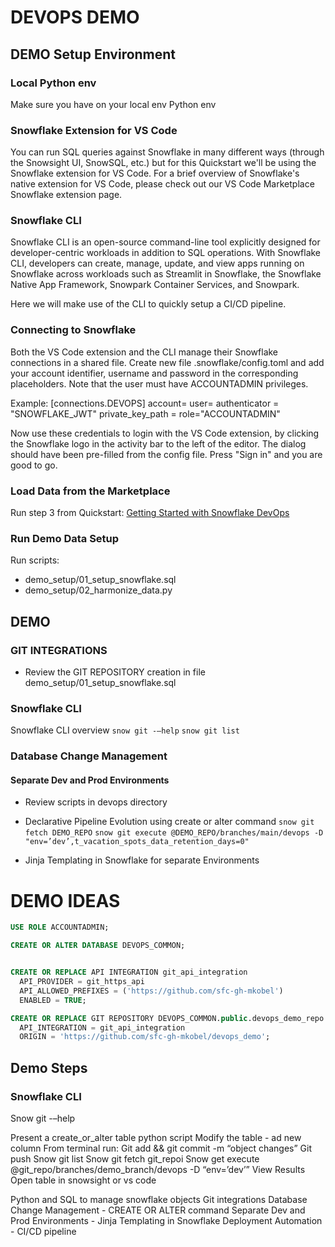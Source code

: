 # DEVOPS DEMO

## DEMO Setup Environment

### Local Python env
Make sure you have on your local env Python env

### Snowflake Extension for VS Code
You can run SQL queries against Snowflake in many different ways (through the Snowsight UI, SnowSQL, etc.) but for this Quickstart we'll be using the Snowflake extension for VS Code. For a brief overview of Snowflake's native extension for VS Code, please check out our VS Code Marketplace Snowflake extension page.

### Snowflake CLI
Snowflake CLI is an open-source command-line tool explicitly designed for developer-centric workloads in addition to SQL operations. With Snowflake CLI, developers can create, manage, update, and view apps running on Snowflake across workloads such as Streamlit in Snowflake, the Snowflake Native App Framework, Snowpark Container Services, and Snowpark.

Here we will make use of the CLI to quickly setup a CI/CD pipeline.

### Connecting to Snowflake
Both the VS Code extension and the CLI manage their Snowflake connections in a shared file. Create new file .snowflake/config.toml and add your account identifier, username and password in the corresponding placeholders. Note that the user must have ACCOUNTADMIN privileges. 

Example:
[connections.DEVOPS] 
account=
user=
authenticator = "SNOWFLAKE_JWT"
private_key_path =
role="ACCOUNTADMIN"

Now use these credentials to login with the VS Code extension, by clicking the Snowflake logo in the activity bar to the left of the editor. The dialog should have been pre-filled from the config file. Press "Sign in" and you are good to go.

### Load Data from the Marketplace
Run step 3 from Quickstart: 
[Getting Started with Snowflake DevOps](https://quickstarts.snowflake.com/guide/getting_started_with_snowflake_devops/index.html#3)


### Run Demo Data Setup

Run scripts:
- demo_setup/01_setup_snowflake.sql
- demo_setup/02_harmonize_data.py


## DEMO

### GIT INTEGRATIONS
- Review the GIT REPOSITORY creation in file demo_setup/01_setup_snowflake.sql

### Snowflake CLI
Snowflake CLI overview
```snow git -–help```
```snow git list```

### Database Change Management
#### Separate Dev and Prod Environments
- Review scripts in devops directory
- Declarative Pipeline Evolution using create or alter command
```snow git fetch DEMO_REPO```
```snow git execute @DEMO_REPO/branches/main/devops -D "env=’dev’,t_vacation_spots_data_retention_days=0"```


- Jinja Templating in Snowflake for separate Environments










# DEMO IDEAS
```sql
USE ROLE ACCOUNTADMIN;

CREATE OR ALTER DATABASE DEVOPS_COMMON;


CREATE OR REPLACE API INTEGRATION git_api_integration
  API_PROVIDER = git_https_api
  API_ALLOWED_PREFIXES = ('https://github.com/sfc-gh-mkobel')
  ENABLED = TRUE;

CREATE OR REPLACE GIT REPOSITORY DEVOPS_COMMON.public.devops_demo_repo
  API_INTEGRATION = git_api_integration
  ORIGIN = 'https://github.com/sfc-gh-mkobel/devops_demo';
```


## Demo Steps
### Snowflake CLI
Snow git -–help

Present a create_or_alter table python script
Modify the table - ad new column
From terminal run:
Git add && git commit -m “object changes”
Git push
Snow git list
Snow git fetch git_repoi
Snow get execute @git_repo/branches/demo_branch/devops -D “env=’dev’”
View Results
Open table in snowsight or vs code


Python and SQL to manage snowflake objects
Git integrations
Database Change Management -  CREATE OR ALTER command 
Separate Dev and Prod Environments - Jinja Templating in Snowflake
Deployment Automation - CI/CD pipeline


  